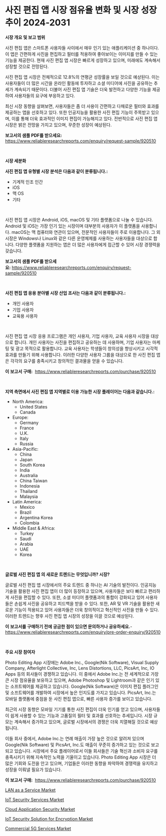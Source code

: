 <p><h1>사진 편집 앱 시장 점유율 변화 및 시장 성장 추이 2024-2031</h1></p><p><strong>시장 개요 및 보고 범위</strong></p>
<p><p>사진 편집 앱은 스마트폰 사용자들 사이에서 매우 인기 있는 애플리케이션 중 하나이다. 이 앱은 간편하게 사진을 편집하고 필터를 적용하여 좋아보이는 이미지를 만들 수 있는 기능을 제공한다. 현재 사진 편집 앱 시장은 빠르게 성장하고 있으며, 미래에도 계속해서 성장할 것으로 전망된다. </p><p>사진 편집 앱 시장은 전체적으로 12.8%의 연평균 성장률을 보일 것으로 예상된다. 이는 사용자들이 더 많은 시간을 온라인 활동에 투자하고 소셜 미디어에 사진을 공유하는 추세가 계속되기 때문이다. 더불어 사진 편집 앱 기술은 더욱 발전하고 다양한 기능을 제공하여 사용자들의 요구에 부응하고 있다. </p><p>최신 시장 동향을 살펴보면, 사용자들은 좀 더 사용이 간편하고 다채로운 필터와 효과를 제공하는 앱을 선호하고 있다. 또한 인공지능을 활용한 사진 편집 기능이 주목받고 있으며, 이를 통해 더욱 효과적인 이미지 편집이 가능해지고 있다. 전반적으로 사진 편집 앱 시장은 밝은 전망을 가지고 있으며, 꾸준한 성장이 예상된다.</p></p>
<p><strong>보고서의 샘플 PDF를 받으세요:</strong> <a href="https://www.reliableresearchreports.com/enquiry/request-sample/920510">https://www.reliableresearchreports.com/enquiry/request-sample/920510</a></p>
<p>&nbsp;</p>
<p><strong>시장 세분화</strong></p>
<p><strong>사진 편집 앱 유형별 시장 분석은 다음과 같이 분류됩니다.:</strong></p>
<p><ul><li>기계적 인조 인간</li><li>iOS</li><li>맥 OS</li><li>기타</li></ul></p>
<p>&nbsp;</p>
<p><p>사진 편집 앱 시장은 Android, iOS, macOS 및 기타 플랫폼으로 나눌 수 있습니다. Android 및 iOS는 가장 인기 있는 시장이며 대부분의 사용자가 이 플랫폼을 사용합니다. macOS는 맥 컴퓨터와 연관이 있으며, 전문적인 사용자들이 주로 이용합니다. 그 외 시장은 Windows나 Linux와 같은 다른 운영체제를 사용하는 사용자들을 대상으로 합니다. 다양한 플랫폼을 지원하는 앱은 더 많은 사용자에게 접근할 수 있어 시장 경쟁력을 갖습니다.</p></p>
<p><strong>보고서의 샘플 PDF를 받으세요:</strong>&nbsp;<a href="https://www.reliableresearchreports.com/enquiry/request-sample/920510">https://www.reliableresearchreports.com/enquiry/request-sample/920510</a></p>
<p>&nbsp;</p>
<p><strong> 사진 편집 앱 응용 분야별 시장 산업 조사는 다음과 같이 분류됩니다.:</strong></p>
<p><ul><li>개인 사용자</li><li>기업 사용자</li><li>교육용 사용자</li></ul></p>
<p>&nbsp;</p>
<p><p>사진 편집 앱 시장 응용 프로그램은 개인 사용자, 기업 사용자, 교육 사용자 시장을 대상으로 합니다. 개인 사용자는 사진을 편집하고 공유하는 데 사용하며, 기업 사용자는 마케팅 및 광고 목적으로 활용합니다. 교육 사용자는 학생들이 창의성을 향상시키고 시각적 효과를 만들기 위해 사용합니다. 이러한 다양한 사용자 그룹을 대상으로 한 사진 편집 앱은 각각의 요구를 충족시키고 창의적인 결과물을 얻을 수 있습니다.</p></p>
<p><strong>이 보고서 구매:</strong>&nbsp; <a href="https://www.reliableresearchreports.com/purchase/920510">https://www.reliableresearchreports.com/purchase/920510</a></p>
<p>&nbsp;</p>
<p><strong>지역 측면에서 사진 편집 앱 지역별로 이용 가능한 시장 플레이어는 다음과 같습니다.:</strong></p>
<p><ul>
    <li>
        North America:
        <ul>
            <li>United States</li>
            <li>Canada</li>
        </ul>
    </li>
    <li>
        Europe:
        <ul>
            <li>Germany</li>
            <li>France</li>
            <li>U.K.</li>
            <li>Italy</li>
            <li>Russia</li>
        </ul>
    </li>
    <li>
        Asia-Pacific:
        <ul>
            <li>China</li>
            <li>Japan</li>
            <li>South Korea</li>
            <li>India</li>
            <li>Australia</li>
            <li>China Taiwan</li>
            <li>Indonesia</li>
            <li>Thailand</li>
            <li>Malaysia</li>
        </ul>
    </li>
    <li>
        Latin America:
        <ul>
            <li>Mexico</li>
            <li>Brazil</li>
            <li>Argentina Korea</li>
            <li>Colombia</li>
        </ul>
    </li>
    <li>
        Middle East & Africa:
        <ul>
            <li>Turkey</li>
            <li>Saudi</li>
            <li>Arabia</li>
            <li>UAE</li>
            <li>Korea</li>
        </ul>
    </li>
    </ul></p>
<p>&nbsp;</p>
<p><strong>글로벌 사진 편집 앱 의 새로운 트렌드는 무엇입니까? 시장?</strong></p>
<p><p>글로벌 사진 편집 앱 시장에서의 주요 트렌드 중 하나는 AI 기술의 발전이다. 인공지능 기술을 활용한 사진 편집 앱이 더 많이 등장하고 있으며, 사용자들은 보다 빠르고 편리하게 사진을 편집할 수 있다. 또한, 소셜 미디어 플랫폼과의 통합이 강화되고 있어 사용자들은 손쉽게 사진을 공유하고 피드백을 받을 수 있다. 또한, AR 및 VR 기술을 활용한 새로운 기능이 적용되고 있어 사용자들은 더욱 창의적이고 혁신적인 사진을 만들 수 있다. 이러한 트렌드는 향후 사진 편집 앱 시장의 성장을 이끌 것으로 예상된다.</p></p>
<p><strong>이 보고서를 구매하기 전에 궁금한 점이 있으면 문의하거나 공유하세요.</strong>- <a href="https://www.reliableresearchreports.com/enquiry/pre-order-enquiry/920510">https://www.reliableresearchreports.com/enquiry/pre-order-enquiry/920510</a></p>
<p>&nbsp;</p>
<p><strong>주요 시장 참여자</strong></p>
<p><p>Photo Editing App 시장에는 Adobe Inc., Google(Nik Software), Visual Supply Company, Afterlight Collective, Inc, Lens Distortions, LLC, PicsArt, Inc, IO Apps 등의 회사들이 경쟁하고 있습니다. 이 중에서 Adobe Inc.는 전 세계적으로 가장 큰 시장 점유율을 보유하고 있으며, Adobe Photoshop 및 Lightroom과 같은 인기 있는 소프트웨어를 제공하고 있습니다. Google(Nik Software)은 이미지 편집 플러그인 및 소프트웨어를 개발하여 시장에서 높은 인지도를 가지고 있습니다. PicsArt, Inc.는 모바일 플랫폼에 중점을 둔 사진 편집 앱으로, 빠른 사용자 증가를 보이고 있습니다.</p><p>최근의 시장 동향은 모바일 기기를 통한 사진 편집이 더욱 인기를 얻고 있으며, 사용자들이 쉽게 사용할 수 있는 기능과 고품질의 필터 및 효과를 선호하는 추세입니다. 시장 규모는 계속해서 증가하고 있으며, 글로벌 시장에서의 경쟁은 더욱 치열해질 것으로 예상됩니다.</p><p>이들 회사 중에서, Adobe Inc.는 연례 매출이 가장 높은 것으로 알려져 있으며 Google(Nik Software) 및 PicsArt, Inc.도 매출이 꾸준히 증가하고 있는 것으로 보고되고 있습니다. 시장에서 주요 플레이어로서 이들 회사들은 기술 혁신과 소비자 요구를 충족시키기 위해 지속적인 노력을 기울이고 있습니다. Photo Editing App 시장은 더 많은 기회와 도전을 안고 있으며, 기업들은 이러한 동향을 파악하여 경쟁력을 유지하고 성장을 이뤄낼 필요가 있습니다.</p></p>
<p><strong>이 보고서 구매:</strong>&nbsp;&nbsp;<a href="https://www.reliableresearchreports.com/purchase/920510">https://www.reliableresearchreports.com/purchase/920510</a></p>
<p><p><a href="https://github.com/redneck06/Market-Research-Report-List-2/blob/main/lan-as-a-service-market.md">LAN as a Service Market</a></p><p><a href="https://github.com/nicoletavirag/Market-Research-Report-List-2/blob/main/iot-security-services-market.md">IoT Security Services Market</a></p><p><a href="https://github.com/mauripalmi/Market-Research-Report-List-2/blob/main/cloud-application-security-market.md">Cloud Application Security Market</a></p><p><a href="https://github.com/edytherolanlouisejk1miz0wig/Market-Research-Report-List-1/blob/main/iot-security-solution-for-encryption-market.md">IoT Security Solution for Encryption Market</a></p><p><a href="https://github.com/peachesmcdowel1/Market-Research-Report-List-1/blob/main/commercial-5g-services-market.md">Commercial 5G Services Market</a></p></p>
